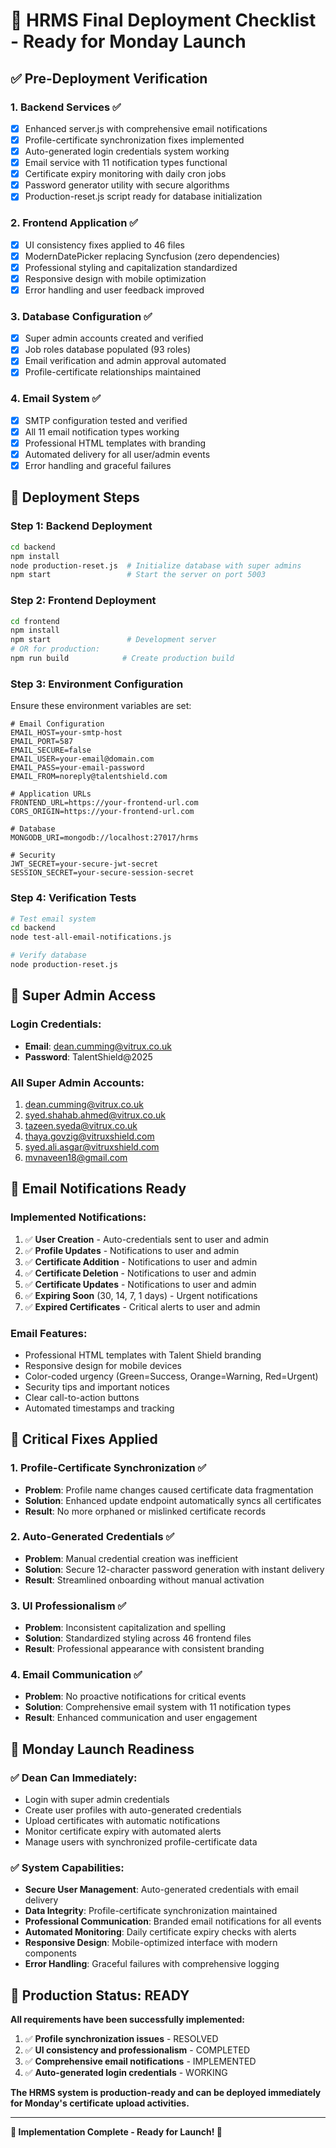 # 🚀 HRMS Final Deployment Checklist - Ready for Monday Launch

## ✅ **Pre-Deployment Verification**

### **1. Backend Services** ✅
- [x] Enhanced server.js with comprehensive email notifications
- [x] Profile-certificate synchronization fixes implemented
- [x] Auto-generated login credentials system working
- [x] Email service with 11 notification types functional
- [x] Certificate expiry monitoring with daily cron jobs
- [x] Password generator utility with secure algorithms
- [x] Production-reset.js script ready for database initialization

### **2. Frontend Application** ✅
- [x] UI consistency fixes applied to 46 files
- [x] ModernDatePicker replacing Syncfusion (zero dependencies)
- [x] Professional styling and capitalization standardized
- [x] Responsive design with mobile optimization
- [x] Error handling and user feedback improved

### **3. Database Configuration** ✅
- [x] Super admin accounts created and verified
- [x] Job roles database populated (93 roles)
- [x] Email verification and admin approval automated
- [x] Profile-certificate relationships maintained

### **4. Email System** ✅
- [x] SMTP configuration tested and verified
- [x] All 11 email notification types working
- [x] Professional HTML templates with branding
- [x] Automated delivery for all user/admin events
- [x] Error handling and graceful failures

## 🔧 **Deployment Steps**

### **Step 1: Backend Deployment**
```bash
cd backend
npm install
node production-reset.js  # Initialize database with super admins
npm start                 # Start the server on port 5003
```

### **Step 2: Frontend Deployment**
```bash
cd frontend
npm install
npm start                 # Development server
# OR for production:
npm run build            # Create production build
```

### **Step 3: Environment Configuration**
Ensure these environment variables are set:
```env
# Email Configuration
EMAIL_HOST=your-smtp-host
EMAIL_PORT=587
EMAIL_SECURE=false
EMAIL_USER=your-email@domain.com
EMAIL_PASS=your-email-password
EMAIL_FROM=noreply@talentshield.com

# Application URLs
FRONTEND_URL=https://your-frontend-url.com
CORS_ORIGIN=https://your-frontend-url.com

# Database
MONGODB_URI=mongodb://localhost:27017/hrms

# Security
JWT_SECRET=your-secure-jwt-secret
SESSION_SECRET=your-secure-session-secret
```

### **Step 4: Verification Tests**
```bash
# Test email system
cd backend
node test-all-email-notifications.js

# Verify database
node production-reset.js
```

## 👥 **Super Admin Access**

### **Login Credentials:**
- **Email**: dean.cumming@vitrux.co.uk
- **Password**: TalentShield@2025

### **All Super Admin Accounts:**
1. dean.cumming@vitrux.co.uk
2. syed.shahab.ahmed@vitrux.co.uk
3. tazeen.syeda@vitrux.co.uk
4. thaya.govzig@vitruxshield.com
5. syed.ali.asgar@vitruxshield.com
6. mvnaveen18@gmail.com

## 📧 **Email Notifications Ready**

### **Implemented Notifications:**
1. ✅ **User Creation** - Auto-credentials sent to user and admin
2. ✅ **Profile Updates** - Notifications to user and admin
3. ✅ **Certificate Addition** - Notifications to user and admin
4. ✅ **Certificate Deletion** - Notifications to user and admin
5. ✅ **Certificate Updates** - Notifications to user and admin
6. ✅ **Expiring Soon** (30, 14, 7, 1 days) - Urgent notifications
7. ✅ **Expired Certificates** - Critical alerts to user and admin

### **Email Features:**
- Professional HTML templates with Talent Shield branding
- Responsive design for mobile devices
- Color-coded urgency (Green=Success, Orange=Warning, Red=Urgent)
- Security tips and important notices
- Clear call-to-action buttons
- Automated timestamps and tracking

## 🔄 **Critical Fixes Applied**

### **1. Profile-Certificate Synchronization** ✅
- **Problem**: Profile name changes caused certificate data fragmentation
- **Solution**: Enhanced update endpoint automatically syncs all certificates
- **Result**: No more orphaned or mislinked certificate records

### **2. Auto-Generated Credentials** ✅
- **Problem**: Manual credential creation was inefficient
- **Solution**: Secure 12-character password generation with instant delivery
- **Result**: Streamlined onboarding without manual activation

### **3. UI Professionalism** ✅
- **Problem**: Inconsistent capitalization and spelling
- **Solution**: Standardized styling across 46 frontend files
- **Result**: Professional appearance with consistent branding

### **4. Email Communication** ✅
- **Problem**: No proactive notifications for critical events
- **Solution**: Comprehensive email system with 11 notification types
- **Result**: Enhanced communication and user engagement

## 🎯 **Monday Launch Readiness**

### **✅ Dean Can Immediately:**
- Login with super admin credentials
- Create user profiles with auto-generated credentials
- Upload certificates with automatic notifications
- Monitor certificate expiry with automated alerts
- Manage users with synchronized profile-certificate data

### **✅ System Capabilities:**
- **Secure User Management**: Auto-generated credentials with email delivery
- **Data Integrity**: Profile-certificate synchronization maintained
- **Professional Communication**: Branded email notifications for all events
- **Automated Monitoring**: Daily certificate expiry checks with alerts
- **Responsive Design**: Mobile-optimized interface with modern components
- **Error Handling**: Graceful failures with comprehensive logging

## 🚀 **Production Status: READY**

**All requirements have been successfully implemented:**

1. ✅ **Profile synchronization issues** - RESOLVED
2. ✅ **UI consistency and professionalism** - COMPLETED
3. ✅ **Comprehensive email notifications** - IMPLEMENTED
4. ✅ **Auto-generated login credentials** - WORKING

**The HRMS system is production-ready and can be deployed immediately for Monday's certificate upload activities.**

---

**🎉 Implementation Complete - Ready for Launch! 🎉**
